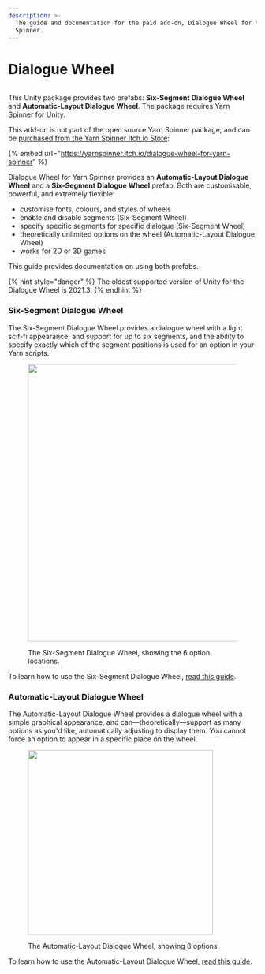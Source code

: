 ```yaml
---
description: >-
  The guide and documentation for the paid add-on, Dialogue Wheel for Yarn
  Spinner.
---
```


# Dialogue Wheel

<figure><img src="../../../.gitbook/assets/Dialogue Wheels - Banner.png" alt=""><figcaption></figcaption></figure>

This Unity package provides two prefabs: **Six-Segment Dialogue Wheel** and **Automatic-Layout Dialogue Wheel**. The package requires Yarn Spinner for Unity.

This add-on is not part of the open source Yarn Spinner package, and can be [purchased from the Yarn Spinner Itch.io Store](https://yarnspinner.itch.io/dialogue-wheel-for-yarn-spinner):

{% embed url="https://yarnspinner.itch.io/dialogue-wheel-for-yarn-spinner" %}

Dialogue Wheel for Yarn Spinner provides an **Automatic-Layout Dialogue Wheel** and a **Six-Segment Dialogue Wheel** prefab. Both are customisable, powerful, and extremely flexible:

* customise fonts, colours, and styles of wheels
* enable and disable segments (Six-Segment Wheel)
* specify specific segments for specific dialogue (Six-Segment Wheel)
* theoretically unlimited options on the wheel (Automatic-Layout Dialogue Wheel)
* works for 2D or 3D games

This guide provides documentation on using both prefabs.

{% hint style="danger" %}
The oldest supported version of Unity for the Dialogue Wheel is 2021.3.
{% endhint %}

### Six-Segment Dialogue Wheel

The Six-Segment Dialogue Wheel provides a dialogue wheel with a light scif-fi appearance, and support for up to six segments, and the ability to specify exactly which of the segment positions is used for an option in your Yarn scripts.

<figure><img src="../../../.gitbook/assets/six-segment-dialogue-wheel-example.png" alt="" width="563"><figcaption><p>The Six-Segment Dialogue Wheel, showing the 6 option locations.</p></figcaption></figure>

To learn how to use the Six-Segment Dialogue Wheel, [read this guide](using-six-segment-wheel.md).

### Automatic-Layout Dialogue Wheel

The Automatic-Layout Dialogue Wheel provides a dialogue wheel with a simple graphical appearance, and can—theoretically—support as many options as you'd like, automatically adjusting to display them. You cannot force an option to appear in a specific place on the wheel.

<figure><img src="../../../.gitbook/assets/automatic-wheel-example.png" alt="" width="375"><figcaption><p>The Automatic-Layout Dialogue Wheel, showing 8 options.</p></figcaption></figure>

To learn how to use the Automatic-Layout Dialogue Wheel, [read this guide](using-auto-layout-wheel.md).
